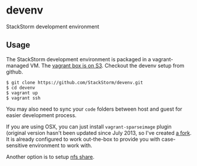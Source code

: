 devenv
======

StackStorm development environment

Usage
-----
The StackStorm development environment is packaged in a vagrant-managed VM. The [vagrant box is on S3](https://s3-us-west-1.amazonaws.com/stackstorm.com/images/fedora20-dev-x86_64.box). Checkout the
devenv setup from github.

    $ git clone https://github.com/StackStorm/devenv.git
    $ cd devenv
    $ vagrant up
    $ vagrant ssh

You may also need to sync your `code` folders between host and guest for easier development process.

If you are using OSX, you can just install `vagrant-sparseimage` plugin (original version hasn't
been updated since July 2013, so I've created [a fork][fork]. It is already configured to work
out-the-box to provide you with case-sensitive environment to work with.

Another option is to setup [nfs share][nfswiki].

[fork]: http://guthub.com/enykeev/vagrant-sparseimage
[nfswiki]: https://stackstorm.atlassian.net/wiki/display/STORM/Developing+in+PyCharm
